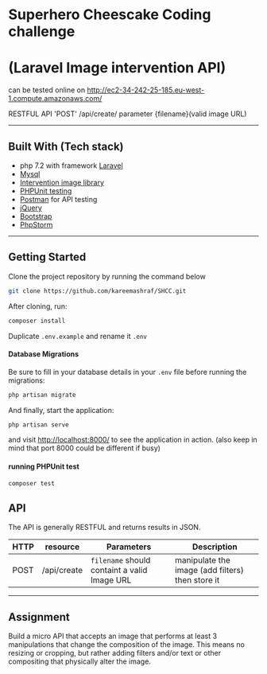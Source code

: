 # Superhero Cheescake Coding challenge 

# (Laravel Image intervention API)

can be tested online on http://ec2-34-242-25-185.eu-west-1.compute.amazonaws.com/

RESTFUL API 'POST' /api/create/ 
parameter {filename}(valid image URL)
<hr>

## Built With (Tech stack)

* php 7.2 with framework [Laravel](https://laravel.com) 
* [Mysql](https://www.mysql.com/)
* [Intervention image library](http://image.intervention.io/)
* [PHPUnit testing](https://phpunit.de/)
* [Postman](https://www.getpostman.com/) for API testing
* [jQuery](https://jquery.com/)
* [Bootstrap](https://getbootstrap.com/)
* [PhpStorm](https://www.jetbrains.com/phpstorm/)

<hr>




## Getting Started

Clone the project repository by running the command below 

```bash
git clone https://github.com/kareemashraf/SHCC.git
```

After cloning, run:

```bash
composer install
```

Duplicate `.env.example` and rename it `.env`

#### Database Migrations

Be sure to fill in your database details in your `.env` file before running the migrations:

```bash
php artisan migrate
```


And finally, start the application:

```bash
php artisan serve
```

and visit [http://localhost:8000/](http://localhost:8000/) to see the application in action. (also keep in mind that port 8000 could be different if busy)

#### running PHPUnit test

```bash
composer test
```


## API
The API is generally RESTFUL and returns results in JSON.

|HTTP | resource | Parameters | Description |
| --- | --- | --- | --- |
| POST | /api/create | `filename` should containt a valid Image URL | manipulate the image (add filters) then store it |



<hr>



## Assignment

Build a micro API that accepts an image that performs at least 3 manipulations that change
the composition of the image. This means no resizing or cropping, but rather adding filters
and/or text or other compositing that physically alter the image.

